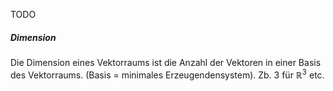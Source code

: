 TODO


##### Dimension
Die Dimension eines Vektorraums ist die Anzahl der Vektoren in einer Basis des Vektorraums. (Basis = minimales Erzeugendensystem). Zb. 3 für ${\mathbb{R}}^{3}$ etc.  